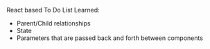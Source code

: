 React based To Do List 
Learned: 
- Parent/Child relationships
- State
- Parameters that are passed back and forth between components
